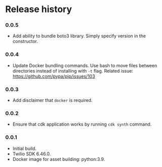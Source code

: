 # Release history

### 0.0.5
* Add ability to bundle boto3 library. Simply specify
version in the constructor.

### 0.0.4
* Update Docker bundling commands. Use bash to move files between directories instead of installing with `-t` flag.
Related issue: https://github.com/pypa/pip/issues/103

### 0.0.3
* Add disclaimer that `docker` is required.

### 0.0.2
* Ensure that cdk application works by running `cdk synth` command.

### 0.0.1
* Initial build.
* Twilio SDK 6.46.0.
* Docker image for asset building: python:3.9.